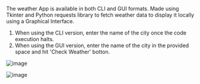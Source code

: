 The weather App is available in both CLI and GUI formats. Made using Tkinter and Python requests library to fetch weather data to display it locally using a Graphical Interface. 

1. When using the CLI version, enter the name of the city once the code execution halts. 
2. When using the GUI version, enter the name of the city in the provided space and hit 'Check Weather' botton.

![image](https://github.com/pydev-ai/weatherApp/assets/59258008/70d5c8d2-228b-46be-9ba5-057ead874bcb)

![image](https://github.com/pydev-ai/weatherApp/assets/59258008/fedc226c-4cf5-40e1-81dc-2e4d72674fbf)

